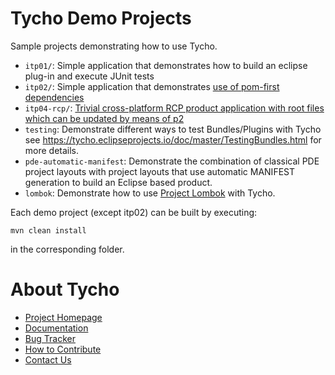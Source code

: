 Tycho Demo Projects
===================

Sample projects demonstrating how to use Tycho.

* `itp01/`: Simple application that demonstrates how to build an eclipse plug-in and execute JUnit tests 
* `itp02/`: Simple application that demonstrates [use of pom-first dependencies](https://wiki.eclipse.org/Tycho/How_Tos/Dependency_on_pom-first_artifacts) 
* `itp04-rcp/`: [Trivial cross-platform RCP product application with root files which can be updated by means of p2](https://wiki.eclipse.org/Tycho/Demo_Projects/RCP_Application)  
* `testing`: Demonstrate different ways to test Bundles/Plugins with Tycho see https://tycho.eclipseprojects.io/doc/master/TestingBundles.html for more details.
* `pde-automatic-manifest`: Demonstrate the combination of classical PDE project layouts with project layouts that use automatic MANIFEST generation to build an Eclipse based product.
* `lombok`: Demonstrate how to use [Project Lombok](https://projectlombok.org/) with Tycho.

Each demo project (except itp02) can be built by executing:

    mvn clean install

in the corresponding folder.

About Tycho
===========

  * [Project Homepage](https://github.com/eclipse-tycho/tycho)
  * [Documentation](https://www.eclipse.org/tycho/sitedocs/)
  * [Bug Tracker](https://github.com/eclipse-tycho/tycho/issues)
  * [How to Contribute](https://github.com/eclipse-tycho/tycho/blob/master/CONTRIBUTING.md)
  * [Contact Us](https://dev.eclipse.org/mailman/listinfo/tycho-user)


